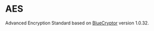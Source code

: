 # AES

Advanced Encryption Standard based on [BlueCryptor](https://github.com/IBM-Swift/BlueCryptor) version 1.0.32.
